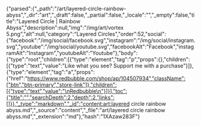 {"parsed":{"_path":"/art/layered-circle-rainbow-abyss","_dir":"art","_draft":false,"_partial":false,"_locale":"","_empty":false,"title":"Layered Circle | Rainbow Abyss","description":null,"img":"/img/art/vortex 5.png","alt":null,"category":"Layered Circles","order":52,"social":{"facebook":"/img/social/facebook.svg","instagram":"/img/social/instagram.svg","youtube":"/img/social/youtube.svg","facebookAlt":"Facebook","instagramAlt":"Instagram","youtubeAlt":"Youtube"},"body":{"type":"root","children":[{"type":"element","tag":"p","props":{},"children":[{"type":"text","value":"Like what you see? Support me with a purchase"}]},{"type":"element","tag":"a","props":{"href":"https://www.redbubble.com/shop/ap/104507934","className":["btn","btn-primary","store-link"]},"children":[{"type":"text","value":"\nRedbubble\n"}]}],"toc":{"title":"","searchDepth":2,"depth":2,"links":[]}},"_type":"markdown","_id":"content:art:layered circle rainbow abyss.md","_source":"content","_file":"art/layered circle rainbow abyss.md","_extension":"md"},"hash":"1XAzaw283F"}